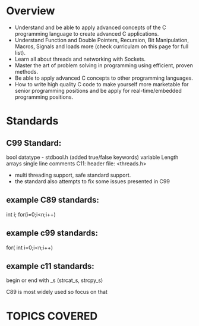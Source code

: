 # Overview
- Understand and be able to apply advanced concepts of the C programming language to create advanced C applications.
- Understand Function and Double Pointers, Recursion, Bit Manipulation, Macros, Signals and loads more (check curriculam on this page for full list).
- Learn all about threads and networking with Sockets.
- Master the art of problem solving in programming using efficient, proven methods.
- Be able to apply advanced C concepts to other programming languages.
- How to write high quality C code to make yourself more marketable for senior programming positions and be apply for real-time/embedded programming positions.
# Standards
## C99 Standard:
bool datatype - stdbool.h (added true/false keywords)
variable Length arrays
single line comments
C11: header file: <threads.h>
- multi threading support, safe standard support.
- the standard also attempts to fix some issues presented in C99
## example C89 standards:
int i;
for(i=0;i<n;i++)

## example c99 standards:
for( int i=0;i<n;i++)

## example c11 standards:

begin or end with _s (strcat_s, strcpy_s)

C89 is most widely used so focus on that

# TOPICS COVERED
